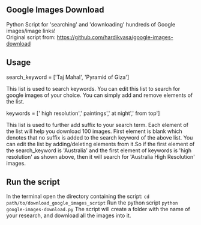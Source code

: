 Google Images Download
---

Python Script for 'searching' and 'downloading' hundreds of Google images/image links!   
Original script from: <https://github.com/hardikvasa/google-images-download>

## Usage 

search_keyword = ['Taj Mahal', 'Pyramid of Giza']

This list is used to search keywords. You can edit this list to search for google images of your choice. You can simply add and remove elements of the list.

keywords = [' high resolution',' paintings',' at night',' from top']

This list is used to further add suffix to your search term. Each element of the list will help you download 100 images. First element is blank which denotes that no suffix is added to the search keyword of the above list. You can edit the list by adding/deleting elements from it.So if the first element of the search_keyword is 'Australia' and the first element of keywords is 'high resolution' as shown above, then it will search for 'Australia High Resolution' images.

## Run the script

In the terminal open the directory containing the script:
`cd path/to/download_google_images_script`
Run the python script
`python google-images-download.py`
The script will create a folder with the name of your research, and download all the images into it. 